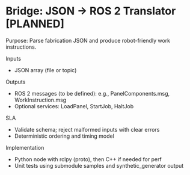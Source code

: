 # Bridge: JSON → ROS 2 Translator [PLANNED]

Purpose: Parse fabrication JSON and produce robot-friendly work instructions.

Inputs
- JSON array (file or topic)

Outputs
- ROS 2 messages (to be defined): e.g., PanelComponents.msg, WorkInstruction.msg
- Optional services: LoadPanel, StartJob, HaltJob

SLA
- Validate schema; reject malformed inputs with clear errors
- Deterministic ordering and timing model

Implementation
- Python node with rclpy (proto), then C++ if needed for perf
- Unit tests using submodule samples and synthetic_generator output
